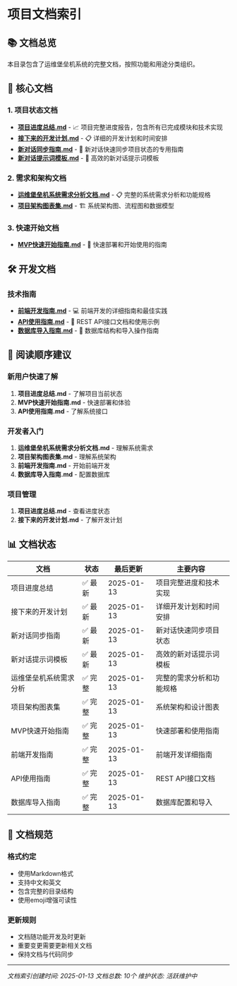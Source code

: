 # 项目文档索引

## 📚 文档总览

本目录包含了运维堡垒机系统的完整文档，按照功能和用途分类组织。

## 🎯 核心文档

### 1. 项目状态文档
- **[项目进度总结.md](项目进度总结.md)** - 📈 项目完整进度报告，包含所有已完成模块和技术实现
- **[接下来的开发计划.md](接下来的开发计划.md)** - 📋 详细的开发计划和时间安排
- **[新对话同步指南.md](新对话同步指南.md)** - 🔄 新对话快速同步项目状态的专用指南
- **[新对话提示词模板.md](新对话提示词模板.md)** - 💬 高效的新对话提示词模板

### 2. 需求和架构文档
- **[运维堡垒机系统需求分析文档.md](运维堡垒机系统需求分析文档.md)** - 📋 完整的系统需求分析和功能规格
- **[项目架构图表集.md](项目架构图表集.md)** - 🏗️ 系统架构图、流程图和数据模型

### 3. 快速开始文档
- **[MVP快速开始指南.md](MVP快速开始指南.md)** - 🚀 快速部署和开始使用的指南

## 🛠️ 开发文档

### 技术指南
- **[前端开发指南.md](前端开发指南.md)** - 💻 前端开发的详细指南和最佳实践
- **[API使用指南.md](API使用指南.md)** - 🔌 REST API接口文档和使用示例
- **[数据库导入指南.md](数据库导入指南.md)** - 💾 数据库结构和导入操作指南

## 📖 阅读顺序建议

### 新用户快速了解
1. **项目进度总结.md** - 了解项目当前状态
2. **MVP快速开始指南.md** - 快速部署和体验
3. **API使用指南.md** - 了解系统接口

### 开发者入门
1. **运维堡垒机系统需求分析文档.md** - 理解系统需求
2. **项目架构图表集.md** - 理解系统架构
3. **前端开发指南.md** - 开始前端开发
4. **数据库导入指南.md** - 配置数据库

### 项目管理
1. **项目进度总结.md** - 查看进度状态
2. **接下来的开发计划.md** - 了解开发计划

## 📊 文档状态

| 文档 | 状态 | 最后更新 | 主要内容 |
|------|------|----------|----------|
| 项目进度总结 | ✅ 最新 | 2025-01-13 | 项目完整进度和技术实现 |
| 接下来的开发计划 | ✅ 最新 | 2025-01-13 | 详细开发计划和时间安排 |
| 新对话同步指南 | ✅ 最新 | 2025-01-13 | 新对话快速同步项目状态 |
| 新对话提示词模板 | ✅ 最新 | 2025-01-13 | 高效的新对话提示词模板 |
| 运维堡垒机系统需求分析 | ✅ 完整 | 2025-01-13 | 完整的需求分析和功能规格 |
| 项目架构图表集 | ✅ 完整 | 2025-01-13 | 系统架构和设计图表 |
| MVP快速开始指南 | ✅ 完整 | 2025-01-13 | 快速部署和使用指南 |
| 前端开发指南 | ✅ 完整 | 2025-01-13 | 前端开发详细指南 |
| API使用指南 | ✅ 完整 | 2025-01-13 | REST API接口文档 |
| 数据库导入指南 | ✅ 完整 | 2025-01-13 | 数据库配置和导入 |

## 🎨 文档规范

### 格式约定
- 使用Markdown格式
- 支持中文和英文
- 包含完整的目录结构
- 使用emoji增强可读性

### 更新规则
- 文档随功能开发及时更新
- 重要变更需要更新相关文档
- 保持文档与代码同步

---

*文档索引创建时间: 2025-01-13*
*文档总数: 10个*
*维护状态: 活跃维护中* 